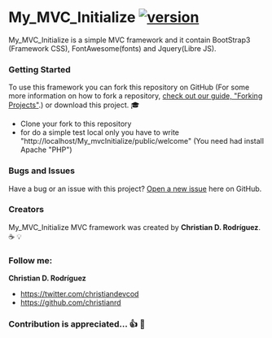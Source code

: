 My_MVC_Initialize [![version](https://img.shields.io/badge/version-v0.2.0-yellowgreen.svg)](https://github.com/christianrd/My_MVC_Initialize/releases/tag/v0.2.0)
========

My_MVC_Initialize is a simple MVC framework and it contain BootStrap3 (Framework CSS), FontAwesome(fonts) and Jquery(Libre JS). 

### Getting Started 

To use this framework you can fork this repository on GitHub (For some more information on how to fork a repository, [ check out our guide, "Forking Projects"](https://help.github.com/articles/fork-a-repo/).) or download this project. :mortar_board:

- Clone your fork to this repository
- for do a simple test local only you have to write "http://localhost/My_mvcInitialize/public/welcome" (You need had install Apache "PHP")

### Bugs and Issues

Have a bug or an issue with this project? [Open a new issue](https://github.com/christianrd/My_MVC_Initialize/issues) here on GitHub. 

### Creators

My_MVC_Initialize MVC framework was created by **Christian D. Rodríguez**. :coffee: :bulb:

### Follow me:

**Christian D. Rodríguez**
* https://twitter.com/christiandevcod
* https://github.com/christianrd


### Contribution is appreciated... :+1: :sparkling_heart:
